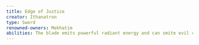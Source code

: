 ```yaml
---
title: Edge of Justice
creator: Ithanatron
type: Sword
renowned-owners: Mekhatim
abilities: The blade emits powerful radiant energy and can smite evil creatures with one blow. Only the Chosen of the Celestial Host can bear the blade
---
```



